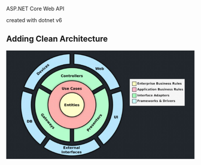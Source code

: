 ASP.NET Core Web API

created with dotnet v6

## Adding Clean Architecture
![Clean Architecture](./imgs/clean-arch.png)
